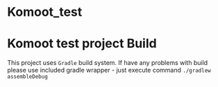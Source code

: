 # Komoot_test
Komoot test project
Build
===================
This project uses `Gradle` build system. If have any problems with build 
please use included gradle wrapper - just execute command `./gradlew assembleDebug`
